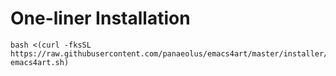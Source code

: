 # One-liner Installation
```
bash <(curl -fksSL https://raw.githubusercontent.com/panaeolus/emacs4art/master/installer/install-emacs4art.sh)
```
